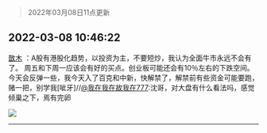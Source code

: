 > 2022年03月08日11点更新
<link rel="stylesheet" href="https://cdn.jsdelivr.net/gh/taotie6/sampleJSON@main/css/photo_show.css">
<meta name="referrer" content="no-referrer" />


 ## 2022-03-08 10:46:22 

 [㪚木](https://www.coolapk.com/feed/34087604?shareKey=Y2I2NGE3OTRjNmUyNjIyNmM2ZmQ~) ：A股有港股化趋势，以投资为主，不要短炒，我认为全面牛市永远不会有了。
周五和下周一应该会有好的买点。创业板可能还会有10％左右的下跌空间。
今天会反弹一些，我今天入了百克和中新，快解禁了，解禁前有些资金可能要跑，赌一把，别学我[呲牙]//<a class="feed-link-uname" href="/u/我在我在故我在777">@我在我在故我在777</a>:沈哥<!--break-->，对大盘有什么看法吗，感觉倾巢之下，焉有完卵 

<div class="album">
<img class="img-item" src="http://image.coolapk.com/feed/2019/0507/23/1081091_4510_532@400x225.gif" />
</div>

 ------- 

